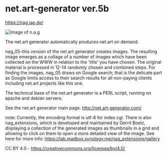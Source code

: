 # net.art-generator ver.5b
https://nag.iap.de/

![Image of n.a.g](https://github.com/siusoon/n.a.g/blob/master/nag.png)

The net.art generator automatically produces net.art on demand.

nag_05-this version of the net.art generator creates images. The resulting image emerges as a collage of a number of images which have been collected on the WWW in relation to the 'title' you have chosen. The original material is processed in 12-14 randomly chosen and combined steps. For finding the images, nag_05 draws on Google search; that is the delicate part as Google limits access to their search results for all non-paying clients including net.art projects like this one.

The technical base of the net.art generator is a PERL script, running on apache and debian servers.

See the net.art generator main page: http://net.art-generator.com/

note: Currently, the encoding format is utf-8 for index.cgi. There is also nag_extensions, which is developed and maintained by Gerrit Boelz, displaying a collection of the generated images as thumbnails in a grid and allowing to click on them to open a more detailed view of the image. See here for more info: https://lab.madbox.synology.me/nag_extensions/gallery

CC BY 4.0 - https://creativecommons.org/licenses/by/4.0/

